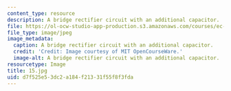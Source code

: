 ```yaml
---
content_type: resource
description: A bridge rectifier circuit with an additional capacitor.
file: https://ol-ocw-studio-app-production.s3.amazonaws.com/courses/ec-s06-practical-electronics-fall-2004/d7f525e53dc2a184f21331f55f8f3fda_15.jpg
file_type: image/jpeg
image_metadata:
  caption: A bridge rectifier circuit with an additional capacitor.
  credit: 'Credit: Image courtesy of MIT OpenCourseWare.'
  image-alt: A bridge rectifier circuit with an additional capacitor.
resourcetype: Image
title: 15.jpg
uid: d7f525e5-3dc2-a184-f213-31f55f8f3fda
---
```

